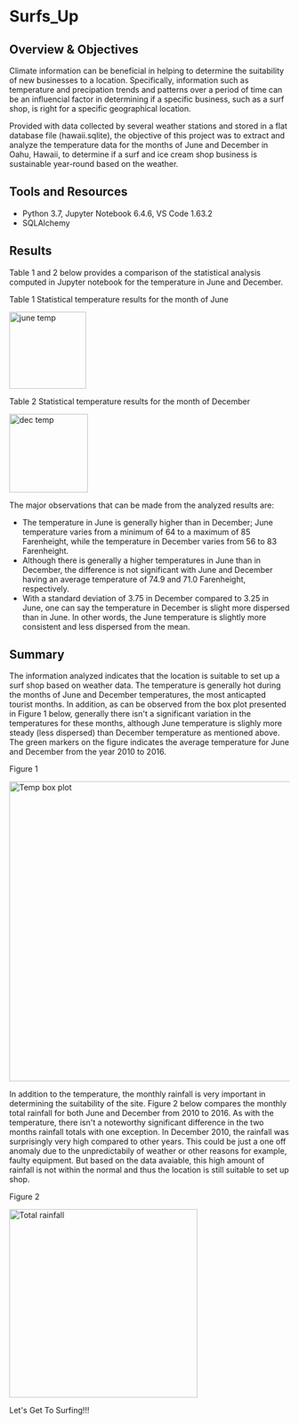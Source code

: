 # Surfs_Up

## Overview & Objectives

Climate information can be beneficial in helping to determine the suitability of new businesses to a location. Specifically, information such as temperature and precipation trends and patterns over a period of time can be an influencial factor in determining if a specific business, such as a surf shop, is right for a specific geographical location. 

Provided with data collected by several weather stations and stored in a flat database file (hawaii.sqlite), the objective of this project was to extract and analyze the temperature data for the months of June and December in Oahu, Hawaii, to determine if a surf and ice cream shop business is sustainable year-round based on the weather.

## Tools and Resources

* Python 3.7, Jupyter Notebook 6.4.6, VS Code 1.63.2
* SQLAlchemy 


## Results

Table 1 and 2 below provides a comparison of the statistical analysis computed in Jupyter notebook for the temperature in June and December.

Table 1 Statistical temperature results for the month of June

<img width="138" alt="june temp" src="https://user-images.githubusercontent.com/92636438/147856665-651a8cf3-60e8-41c0-a760-27af77f95e7e.png">



Table 2 Statistical temperature results for the month of December

<img width="141" alt="dec temp" src="https://user-images.githubusercontent.com/92636438/147856734-7374ade7-632b-436c-87b4-b953db61ac7f.png">


The major observations that can be made from the analyzed results are:

* The temperature in June is generally higher than in December; June temperature varies from a minimum of 64 to a maximum of 85 Farenheight, while the temperature in December varies from 56 to 83 Farenheight. 
* Although there is generally a higher temperatures in June than in December, the difference is not significant with June and December having an average temperature of 74.9 and 71.0 Farenheight, respectively.
* With a standard deviation of 3.75 in December compared to 3.25 in June, one can say the temperature in December is slight more dispersed than in June. In other words, the June temperature is slightly more consistent and less dispersed from the mean.


## Summary

The information analyzed indicates that the location is suitable to set up a surf shop based on weather data. The temperature is generally hot during the months of June and December temperatures, the most anticapted tourist months. In addition, as can be observed from the box plot presented in Figure 1 below, generally there isn't a significant variation in the temperatures for these months, although June temperature is slighly more steady (less dispersed) than December temperature as mentioned above. The green markers on the figure indicates the average temperature for June and December from the year 2010 to 2016.

Figure 1

<img width="538" alt="Temp box plot" src="https://user-images.githubusercontent.com/92636438/147856819-ab8ad6d4-b3dd-4174-ad8e-659faac2d321.png">


In addition to the temperature, the monthly rainfall is very important in determining the suitability of the site. Figure 2 below compares the monthly total rainfall for both June and December from 2010 to 2016. As with the temperature, there isn't a noteworthy significant difference in the two months rainfall totals with one exception. In December 2010, the rainfall was surprisingly very high compared to other years. This could be just a one off anomaly due to the unpredictabily of weather or other reasons for example, faulty equipment. But based on the data avaiable, this high amount of rainfall is not within the normal and thus the location is still suitable to set up shop. 

Figure 2

<img width="338" alt="Total rainfall" src="https://user-images.githubusercontent.com/92636438/147856874-69a33193-2ddb-422d-9549-c46c3cabf09a.png">


Let's Get To Surfing!!!
